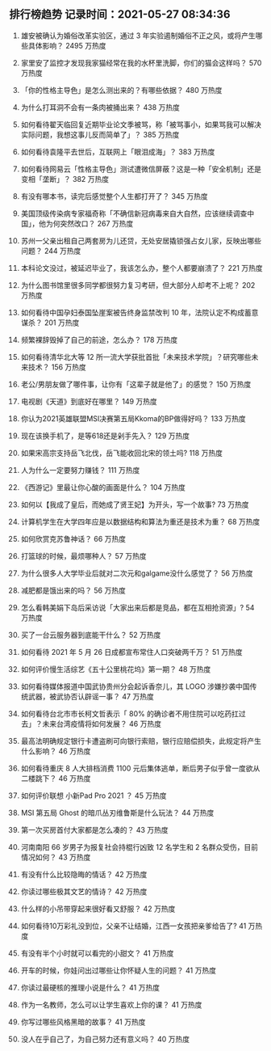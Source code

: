 
## 排行榜趋势 记录时间：2021-05-27 08:34:36
  
  1. 雄安被确认为婚俗改革实验区，通过 3 年实验遏制婚俗不正之风，或将产生哪些具体影响？ 2495 万热度
    
  2. 家里安了监控才发现我家猫经常在我的水杯里洗脚，你们的猫会这样吗？ 570 万热度
    
  3. 「你的性格主导色」是怎么测出来的？有哪些依据？ 480 万热度
    
  4. 为什么打耳洞不会有一条肉被捅出来？ 438 万热度
    
  5. 如何看待翟天临回复近期毕业论文季被骂，称「被骂事小，如果骂我可以解决实际问题，我想这事儿反而简单了」？ 385 万热度
    
  6. 如何看待袁隆平去世后，互联网上「眼泪成海」？ 383 万热度
    
  7. 如何看待网易云「性格主导色」测试遭微信屏蔽？这是一种「安全机制」还是变相「垄断」？ 382 万热度
    
  8. 有没有哪本书，读完后感觉整个人生都打开了？ 345 万热度
    
  9. 美国顶级传染病专家福奇称「不确信新冠病毒来自大自然，应该继续调查中国」，他为何突然改口？ 267 万热度
    
  10. 苏州一父亲出租自己两套房为儿还贷，无处安居撬锁强占女儿家，反映出哪些问题？ 244 万热度
    
  11. 本科论文没过，被延迟毕业了，我该怎么办，整个人都要崩溃了？ 221 万热度
    
  12. 为什么图书馆里很多同学都很努力复习考研，但大部分人却考不上呢？ 202 万热度
    
  13. 如何看待中国孕妇泰国坠崖案被告终身监禁改判 10 年，法院认定不构成蓄意谋杀？ 201 万热度
    
  14. 频繁裸辞毁掉了自己的前途，怎么办？ 178 万热度
    
  15. 如何看待清华北大等 12 所一流大学获批首批「未来技术学院」？研究哪些未来技术？ 156 万热度
    
  16. 老公/男朋友做了哪件事，让你有「这辈子就是他了」的感觉？ 150 万热度
    
  17. 电视剧《天道》到底好在哪里？ 149 万热度
    
  18. 你认为2021英雄联盟MSI决赛第五局Kkoma的BP做得好吗？ 133 万热度
    
  19. 现在该换手机了，是等618还是剁手先入？ 129 万热度
    
  20. 如果宋高宗支持岳飞北伐，岳飞能收回北宋的领土吗? 118 万热度
    
  21. 人为什么一定要努力赚钱？ 111 万热度
    
  22. 《西游记》里最让你心酸的画面是什么？ 104 万热度
    
  23. 如何以【我成了皇后，而她成了贤王妃】为开头，写一个故事? 73 万热度
    
  24. 计算机学生在大学四年应是以数据结构和算法为重还是技术为重？ 68 万热度
    
  25. 如何欣赏克苏鲁神话？ 66 万热度
    
  26. 打篮球的时候，最烦哪种人？ 57 万热度
    
  27. 为什么很多人大学毕业后就对二次元和galgame没什么感觉了？ 56 万热度
    
  28. 减肥都是饿出来的吗？ 56 万热度
    
  29. 怎么看韩美娟下岛后采访说「大家出来后都是竞品，都在互相抢资源」? 54 万热度
    
  30. 买了一台云服务器到底能干什么？ 52 万热度
    
  31. 如何看待 2021 年 5 月 26 日成都宣布常住人口突破两千万？ 51 万热度
    
  32. 如何评价慢生活综艺《五十公里桃花坞》第一期？ 48 万热度
    
  33. 如何看待媒体报道中国武协贵州分会起诉香奈儿，其 LOGO 涉嫌抄袭中国传统武器，被武协否认辟谣一事？ 47 万热度
    
  34. 如何看待台北市市长柯文哲表示「 80% 的确诊者不用住院可以吃药扛过去」？未来台湾疫情将如何发展？ 46 万热度
    
  35. 最高法明确规定银行卡遭盗刷可向银行索赔，银行应赔偿损失，此规定将产生什么影响？ 46 万热度
    
  36. 如何看待重庆 8 人大排档消费 1100 元后集体逃单，断后男子似乎曾一度欲从二楼跳下？ 46 万热度
    
  37. 如何评价联想 小新Pad Pro 2021 ？ 45 万热度
    
  38. MSI 第五局 Ghost 的暗爪丛刃维鲁斯是什么玩法？ 44 万热度
    
  39. 第一次买房首付大家都是怎么凑的？ 43 万热度
    
  40. 河南南阳 66 岁男子为报复社会持棍行凶致 12 名学生和 2 名群众受伤，目前情况如何？ 43 万热度
    
  41. 有没有什么比较隐晦的情话？ 42 万热度
    
  42. 你读过哪些极其文艺的情诗？ 42 万热度
    
  43. 什么样的小吊带穿起来很好看又舒服？ 42 万热度
    
  44. 如何看待10万彩礼没到位，父亲不让结婚，江西一女孩把亲爹给告了? 41 万热度
    
  45. 有没有半个小时就可以看完的小甜文？ 41 万热度
    
  46. 开车的时候，你娃问出过哪些让你怀疑人生的问题？ 41 万热度
    
  47. 你读过最硬核的推理小说是什么？ 41 万热度
    
  48. 作为一名教师，怎么可以让学生喜欢上你的课？ 41 万热度
    
  49. 你写过哪些风格黑暗的故事？ 41 万热度
    
  50. 没人在乎自己了，为自己努力还有意义吗？ 40 万热度
    